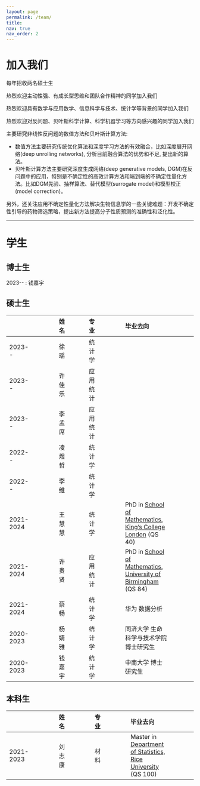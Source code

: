 ```yaml
---
layout: page
permalink: /team/
title:
nav: true
nav_order: 2
---
```


# 加入我们
每年招收两名硕士生

热烈欢迎主动性强、有成长型思维和团队合作精神的同学加入我们

热烈欢迎具有数学与应用数学、信息科学与技术、统计学等背景的同学加入我们

热烈欢迎对反问题、贝叶斯科学计算、科学机器学习等方向感兴趣的同学加入我们


主要研究非线性反问题的数值方法和贝叶斯计算方法:
- 数值方法主要研究传统优化算法和深度学习方法的有效融合，比如深度展开网络(deep unrolling networks), 分析目前融合算法的优势和不足, 提出新的算法。
- 贝叶斯计算方法主要研究深度生成网络(deep generative models, DGM)在反问题中的应用，特别是不确定性的高效计算方法和端到端的不确定性量化方法。比如DGM先验、抽样算法、替代模型(surrogate model)和模型校正(model correction)。

另外，还关注应用不确定性量化方法解决生物信息学的一些关键难题：开发不确定性引导的药物筛选策略，提出新方法提高分子性质预测的准确性和泛化性。

---

# 学生
## 博士生
2023-- : 钱嘉宇

## 硕士生

|    |      |      |      |      | 姓名  |      |      |      | 专业     |      |      |      |      | 毕业去向                                                      |      |      |      |      |
|:----------|------|------|------|------|:-------:|------|------|------|:----------|------|------|------|------|:----------------------------------------------------------------|------|------|------|------|
| 2023--   |      |      |      |      | 徐 瑶  |      |      |      | 统计学   |      |      |      |      |                                                                |      |      |      |      |
| 2023--   |      |      |      |      | 许佳乐 |      |      |      | 应用统计   |      |      |      |      |                                                                |      |      |      |      |
| 2023--   |      |      |      |      | 李孟席 |      |      |      | 应用统计   |      |      |      |      |                                                                |      |      |      |      |
| 2022--   |      |      |      |      | 凌煜哲 |      |      |      | 统计学   |      |      |      |      |                                                                |      |      |      |      |
| 2022--   |      |      |      |      | 李 维   |      |      |      | 统计学   |      |      |      |      |                                                                |      |      |      |      |
| 2021-2024 |      |      |      |      | 王慧慧 |      |      |      | 统计学 |      |      |      |      | PhD in [School of Mathematics, King’s College London](https://www.kcl.ac.uk/mathematics) (QS 40) |      |      |      |      |
| 2021-2024 |      |      |      |      | 许贵贤 |      |      |      | 应用统计 |      |      |      |      | PhD in [School of Mathematics, University of Birmingham](https://www.birmingham.ac.uk/schools/mathematics) (QS 84) |      |      |      |      |
| 2021-2024 |      |      |      |      | 蔡畅   |      |      |      | 统计学   |      |      |      |      | 华为 数据分析                                                  |      |      |      |      |
| 2020-2023 |      |      |      |      | 杨婧雅 |      |      |      | 统计学   |      |      |      |      | 同济大学 生命科学与技术学院  博士研究生                                            |      |      |      |      |
| 2020-2023 |      |      |      |      | 钱嘉宇 |      |      |      | 统计学 |      |      |      |      | 中南大学 博士研究生                                            |      |      |      |      |



## 本科生

|   |     |     |     |     | 姓名  |     |     |     |     | 专业 |     |     |     |     | 毕业去向 |     |     |     |     |
|:---------|------|------|------|------|:-----:|------|------|------|------|:----|------|------|------|------|:--------------------------------------------------------------|------|------|------|------|
| 2021-2023 |   |     |     |     | 刘志康 |      |     |     |     | 材料 |      |     |     |     | Master in [Department of Statistics, Rice University](https://statistics.rice.edu/) (QS 100) |     |     |     |     |




